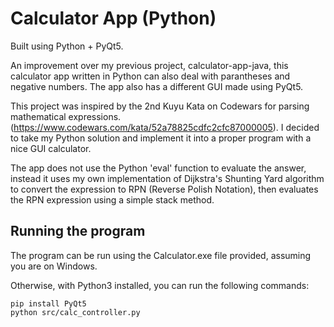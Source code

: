 # Calculator App (Python)
Built using Python + PyQt5.

An improvement over my previous project, calculator-app-java, this calculator app written in Python can also deal with parantheses and negative numbers. The app also has a different GUI made using PyQt5. 

This project was inspired by the 2nd Kuyu Kata on Codewars for parsing mathematical expressions.(https://www.codewars.com/kata/52a78825cdfc2cfc87000005). I decided to take my Python solution and implement it into a proper program with a nice GUI calculator. 

The app does not use the Python 'eval' function to evaluate the answer, instead it uses my own implementation of Dijkstra's Shunting Yard algorithm to convert the expression to RPN (Reverse Polish Notation), then evaluates the RPN expression using a simple stack method.  

## Running the program
The program can be run using the Calculator.exe file provided, assuming you are on Windows.

Otherwise, with Python3 installed, you can run the following commands:
```
pip install PyQt5
python src/calc_controller.py
```